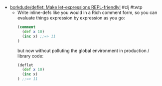 - [borkdude/deflet: Make let-expressions REPL-friendly!](https://github.com/borkdude/deflet) #clj #twtp
	- Write inline-defs like you would in a Rich comment form, so you can evaluate things expression by expression as you go:
	  ```clojure
	  (comment
	    (def x 10)
	    (inc x) ;;=> 11
	  )
	  ```
	  but now without polluting the global environment in production / library code:
	  ```clojure
	  (deflet
	    (def x 10)
	    (inc x)
	  ) ;;=> 11
	  ```